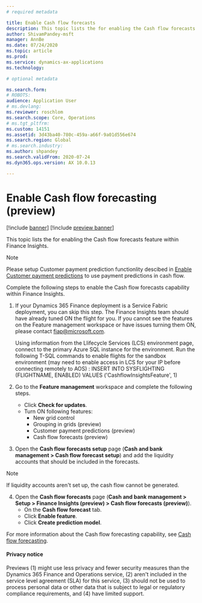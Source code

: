 ```yaml
---
# required metadata

title: Enable Cash flow forecasts 
description: This topic lists the for enabling the Cash flow forecasts feature within Finance Insights. 
author: ShivamPandey-msft
manager: AnnBe
ms.date: 07/24/2020
ms.topic: article
ms.prod: 
ms.service: dynamics-ax-applications
ms.technology: 

# optional metadata

ms.search.form: 
# ROBOTS: 
audience: Application User
# ms.devlang: 
ms.reviewer: roschlom
ms.search.scope: Core, Operations
# ms.tgt_pltfrm: 
ms.custom: 14151
ms.assetid: 3d43ba40-780c-459a-a66f-9a01d556e674
ms.search.region: Global
# ms.search.industry: 
ms.author: shpandey
ms.search.validFrom: 2020-07-24
ms.dyn365.ops.version: AX 10.0.13

---
```

# Enable Cash flow forecasting (preview)

[!include [banner](../includes/banner.md)]
[!include [preview banner](../includes/preview-banner.md)]

This topic lists the for enabling the Cash flow forecasts feature within Finance Insights.

> [!NOTE]
   > Please setup Customer payment prediction functionlity descibed in [Enable Customer payment predictions](enable-cust-paymnt-prediction.md) to use payment predictions in cash flow.  
   
Complete the following steps to enable the Cash flow forecasts capability within Finance Insights. <!--*Do customers need to complete configuration steps before they enable this feature?*-->

1. If your Dynamics 365 Finance deployment is a Service Fabric deployment, you can skip this step. The Finance Insights team should have already tuned ON the flight for you. If you cannot see the features on the Feature management workspace or have issues turning them ON, please contact fiap@microsoft.com. 

	Using information from the Llifecycle Services (LCS) environment page, connect to the primary Azure SQL instance for the environment. Run the following T-SQL commands to enable flights for the sandbox environment (may need to enable access in LCS for your IP before connecting remotely to AOS) :
	INSERT INTO SYSFLIGHTING (FLIGHTNAME, ENABLED) VALUES ('CashflowInsightsFeature', 1)

2. Go to the **Feature management** workspace and complete the following steps. 
   - Click **Check for updates**.
   - Turn ON following features:
     - New grid control
     - Grouping in grids (preview) 
     - Customer payment predictions (preview)
     - Cash flow forecasts (preview)

3. Open the **Cash flow forecasts setup** page (**Cash and bank management > Cash flow forecast setup**) and add the liquidity accounts that should be included in the forecasts.

 > [!NOTE]
 > If liquidity accounts aren't set up, the cash flow cannot be generated.

4. Open the **Cash flow forecasts** page (**Cash and bank management > Setup > Finance Insights (preview) > Cash flow forecasts (preview)**).
   - On the **Cash flow forecast** tab.
   - Click **Enable feature**.
   - Click **Create prediction model**.
	
For more information about the Cash flow forecasting capability, see [Cash flow forecasting](cash-flow-forecast-intro.md).

 #### Privacy notice

Previews (1) might use less privacy and fewer security measures than the Dynamics 365 Finance and Operations service, (2) aren't included in the service level agreement (SLA) for this service, (3) should not be used to process personal data or other data that is subject to legal or regulatory compliance requirements, and (4) have limited support.
